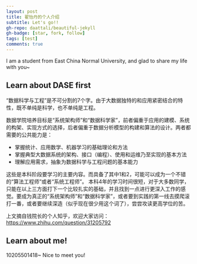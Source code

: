 ```yaml
---
layout: post
title: 翟怡丹的个人介绍
subtitle: Let's go!!
gh-repo: daattali/beautiful-jekyll
gh-badge: [star, fork, follow]
tags: [test]
comments: true
---
```


I am a student from East China Normal University, and glad to share my life with you~



## Learn about DASE first

“数据科学与工程”是不可分割的7个字。由于大数据独特的和应用紧密结合的特性，既不单纯是科学，也不单纯是工程。

数据学院培养目标是“系统架构师”和“数据科学家”，前者偏重于应用的建模、系统的构架、实现方式的选择，后者偏重于数据分析模型的构建和算法的设计。两者都需要的公共能力是：
* 掌握统计、应用数学、机器学习的基础理论和方法
* 掌握典型大数据系统的架构、接口（编程）、使用和运维乃至实现的基本方法
* 理解应用需求，抽象为数据科学与工程问题的基本能力

这些是本科阶段要学习的主要内容。而具备了其中1和2，可能可以成为一个不错的“算法工程师”或者“系统工程师”。
本科4年的学习时间很短，对于大多数同学，只能在以上三方面打下一个比较扎实的基础，并且找到一点进行更深入工作的感觉。要成为真正的“系统架构师”和“数据科学家”，或者要到实践的第一线去摸爬滚打一番，或者要继续深造（似乎现在很少用这个词了），尝尝攻读更高学位的苦。

上文摘自钱院长的个人知乎，欢迎大家访问：https://www.zhihu.com/question/31205792



## Learn about me!   

10205501418~
Nice to meet you!
